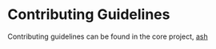 # Contributing Guidelines
Contributing guidelines can be found in the core project, [ash](https://github.com/ash-project/ash/blob/master/.github/CONTRIBUTING.md)

